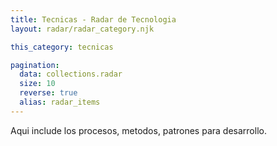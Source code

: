 ```yaml
---
title: Tecnicas - Radar de Tecnologia
layout: radar/radar_category.njk

this_category: tecnicas

pagination:
  data: collections.radar
  size: 10
  reverse: true
  alias: radar_items
---
```


Aqui include los procesos, metodos, patrones para desarrollo.